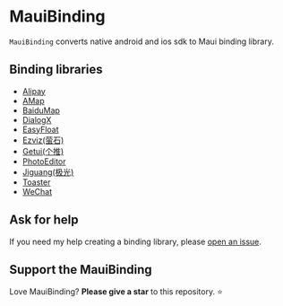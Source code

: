 # MauiBinding

`MauiBinding` converts native android and ios sdk to Maui binding library.

## Binding libraries

- [Alipay](https://github.com/realZhangChi/MauiBinding/tree/main/src/AliPay)
- [AMap](https://github.com/realZhangChi/MauiBinding/tree/main/src/AMap)
- [BaiduMap](https://github.com/realZhangChi/MauiBinding/tree/main/src/BaiduMap)
- [DialogX](https://github.com/realZhangChi/MauiBinding/tree/main/src/DialogX)
- [EasyFloat](https://github.com/realZhangChi/MauiBinding/tree/main/src/EasyFloat)
- [Ezviz(萤石)](https://github.com/realZhangChi/MauiBinding/tree/main/src/Ezviz)
- [Getui(个推)](https://github.com/realZhangChi/MauiBinding/tree/main/src/Getui)
- [PhotoEditor](https://github.com/realZhangChi/MauiBinding/tree/main/src/PhotoEditor)
- [Jiguang(极光)](https://github.com/realZhangChi/MauiBinding/tree/main/src/Jiguang)
- [Toaster](https://github.com/realZhangChi/MauiBinding/tree/main/src/Toaster)
- [WeChat](https://github.com/realZhangChi/MauiBinding/tree/main/src/WeChat)

## Ask for help

If you need my help creating a binding library, please [open an issue](https://github.com/realZhangChi/MauiBinding/issues/new).

## Support the MauiBinding

Love MauiBinding? **Please give a star** to this repository. :star:
